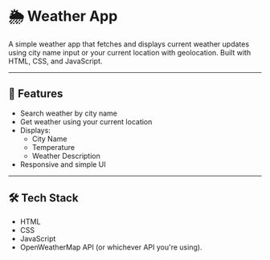 # 🌦️ Weather App

A simple weather app that fetches and displays current weather updates using city name input or your current location with geolocation. Built with HTML, CSS, and JavaScript.

---

## 🚀 Features

- Search weather by city name
- Get weather using your current location
- Displays:
  - City Name
  - Temperature
  - Weather Description
- Responsive and simple UI

---

## 🛠️ Tech Stack

- HTML
- CSS
- JavaScript
- OpenWeatherMap API (or whichever API you're using).
